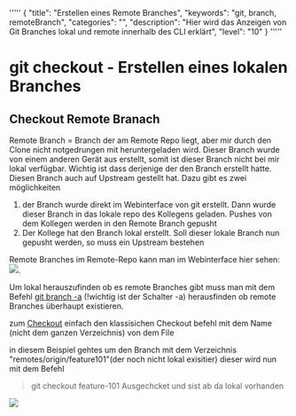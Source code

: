 '''''
{
"title": "Erstellen eines Remote Branches",
"keywords": "git, branch, remoteBranch",
"categories": "",
"description": "Hier wird das Anzeigen von Git Branches lokal und remote innerhalb des CLI erklärt",
"level": "10"
}
'''''

<h1>git checkout - Erstellen eines lokalen Branches</h1>


## Checkout Remote Branach

Remote Branch = Branch der am Remote Repo liegt, aber mir durch den Clone nicht notgedrungen mit heruntergeladen wird. Dieser Branch wurde von einem anderen Gerät aus erstellt, somit ist dieser Branch nicht bei mir lokal verfügbar. Wichtig ist dass derjenige der den Branch erstellt hatte. Diesen Branch auch auf Upstream gestellt hat. Dazu gibt es zwei möglichkeiten

1. der Branch wurde direkt im Webinterface von git erstellt. Dann wurde dieser Branch in das lokale repo des Kollegens geladen. Pushes von dem Kollegen werden in den Remote Branch gepusht
2. Der Kollege hat den Branch lokal erstellt. Soll dieser lokale Branch nun gepusht werden, so muss ein Upstream bestehen


Remote Branches im Remote-Repo kann man im Webinterface hier sehen:
![](imgs/2020-03-30-07-58-48.png).

Um lokal herauszufinden ob es remote Branches gibt muss man mit dem Befehl [git branch -a](./GitBranch.md) (!wichtig ist der Schalter -a) herausfinden ob remote Branches überhaupt existieren.  

zum [Checkout](./GitCheckout.md) einfach den klassisichen Checkout befehl mit dem Name (nicht dem ganzen Verzeichnis) von dem File

in diesem Beispiel gehtes um den Branch mit dem Verzeichnis "remotes/origin/feature101"(der noch nicht lokal exisitier) dieser wird nun mit dem Befehl 
> git checkout feature-101
> Ausgechcket und sist ab da lokal vorhanden

![](imgs/2020-03-30-07-55-32.png)
